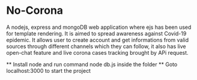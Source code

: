 # No-Corona
A nodejs, express and mongoDB web application where ejs has been used for template rendering.
It is aimed to spread awareness against Covid-19 epidemic. 
It allows user to create account and get informations from valid sources through different channels which they can follow, 
it also has live open-chat feature and live corona cases tracking brought by APi request.

** Install node and run command node db.js inside the folder
** Goto localhost:3000 to start the project
